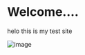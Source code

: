# Welcome....
helo this is my test site



![image](https://github.com/user-attachments/assets/11b80363-784f-4ac6-8f93-e8992575d36b)
